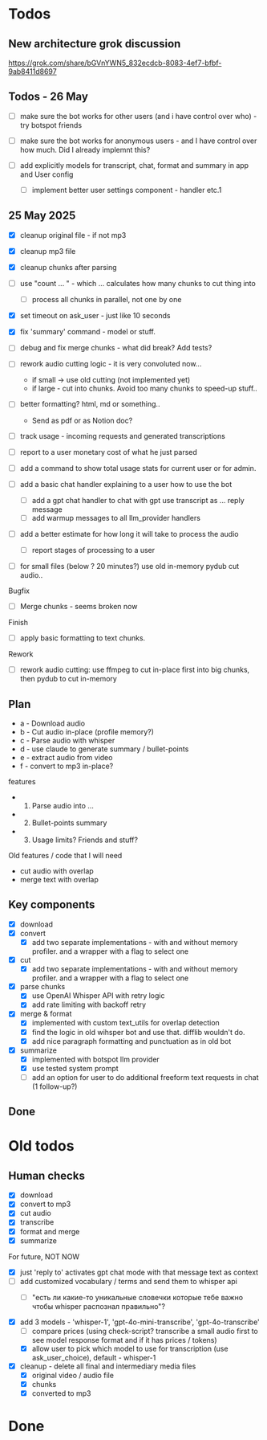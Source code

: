 # Todos

## New architecture grok discussion
https://grok.com/share/bGVnYWN5_832ecdcb-8083-4ef7-bfbf-9ab8411d8697

## Todos - 26 May

- [ ] make sure the bot works for other users (and i have control over who) - try botspot friends
- [ ] make sure the bot works for anonymous users - and I have control over how much. Did I already implemnt this?

- [ ] add explicitly models for transcript, chat, format and summary in app and User config
  - [ ] implement better user settings component - handler etc.1

## 25 May 2025

- [x] cleanup original file - if not mp3
- [x] cleanup mp3 file
- [x] cleanup chunks after parsing
- [ ] use "count ... " - which ... calculates how many chunks to cut thing into
  - [ ] process all chunks in parallel, not one by one
- [x] set timeout on ask_user - just like 10 seconds
- [x] fix 'summary' command - model or stuff.

- [ ] debug and fix merge chunks - what did break? Add tests? 

- [ ] rework audio cutting logic - it is very convoluted now... 
  - if small -> use old cutting (not implemented yet) 
  - if large - cut into chunks. Avoid too many chunks to speed-up stuff.. 

- [ ] better formatting? html, md or something.. 
  - Send as pdf or as Notion doc? 
- [ ] track usage - incoming requests and generated transcriptions
- [ ] report to a user monetary cost of what he just parsed
- [ ] add a command to show total usage stats for current user or for admin. 
- [ ] add a basic chat handler explaining to a user how to use the bot
  - [ ] add a gpt chat handler to chat with gpt use transcript as ... reply message 
  - [ ] add warmup messages to all llm_provider handlers
- [ ] add a better estimate for how long it will take to process the audio
  - [ ] report stages of processing  to a user

- [ ] for small files (below ? 20 minutes?) use old in-memory pydub cut audio.. 

Bugfix
- [ ] Merge chunks - seems broken now

Finish
- [ ] apply basic formatting to text chunks.

Rework
- [ ] rework audio cutting: use ffmpeg to cut in-place first into big chunks, then pydub to cut in-memory









## Plan

- a - Download audio
- b - Cut audio in-place (profile memory?)
- c - Parse audio with whisper
- d - use claude to generate summary / bullet-points
- e - extract audio from video
- f - convert to mp3 in-place?

features
- 1) Parse audio into ...
- 2) Bullet-points summary
- 3) Usage limits? Friends and stuff?

Old features / code that I will need
- cut audio with overlap
- merge text with overlap

## Key components
- [x] download
- [x] convert
  - [x] add two separate implementations - with and without memory profiler. and a wrapper with a flag to select one
- [x] cut
  - [x] add two separate implementations - with and without memory profiler. and a wrapper with a flag to select one
- [x] parse chunks
  - [x] use OpenAI Whisper API with retry logic
  - [x] add rate limiting with backoff retry
- [x] merge & format
  - [x] implemented with custom text_utils for overlap detection
  - [x] find the logic in old wihsper bot and use that. difflib wouldn't do.
  - [x] add nice paragraph formatting and punctuation as in old bot
- [x] summarize
  - [x] implemented with botspot llm provider
  - [x] use tested system prompt
  - [ ] add an option for user to do additional freeform text requests in chat (1 follow-up?)

## Done











# Old todos

## Human checks
- [x] download
- [x] convert to mp3
- [x] cut audio
- [x] transcribe
- [x] format and merge
- [x] summarize

For future, NOT NOW
  - [x] just 'reply to' activates gpt chat mode with that message text as context
  - [ ] add customized vocabulary / terms and send them to whisper api  
    - [ ] "есть ли какие-то уникальные словечки которые тебе важно чтобы whisper распознал правильно"?


- [x] add 3 models - 'whisper-1', 'gpt-4o-mini-transcribe', 'gpt-4o-transcribe'
  - [ ] compare prices (using check-script? transcribe a small audio first to see model response format and if it has prices / tokens)
  - [x] allow user to pick which model to use for transcription (use ask_user_choice), default - whisper-1
- [x] cleanup - delete all final and intermediary media files
  - [x] original video / audio file
  - [x] chunks
  - [x] converted to mp3

# Done